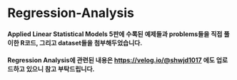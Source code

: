 # Regression-Analysis

#### Applied Linear Statistical Models 5판에 수록된 예제들과 problems들을 직접 풀이한 R코드, 그리고 dataset들을 첨부해두었습니다.
#### Regression Analysis에 관련된 내용은 https://velog.io/@shwjd1017 에도 업로드하고 있으니 참고 부탁드립니다.
